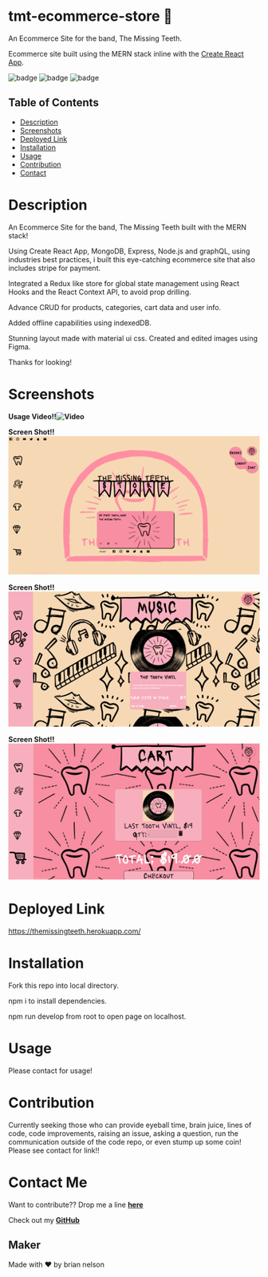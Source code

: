 # tmt-ecommerce-store 🚀
An Ecommerce Site for the band, The Missing Teeth. 

Ecommerce site built using the MERN stack inline with the [Create React App](https://github.com/facebook/create-react-app).

![badge](https://img.shields.io/badge/MIT-license-success)
![badge](https://img.shields.io/badge/version-1.0.0-yellowgreen)
![badge](https://img.shields.io/badge/author-Brian%20Nelson-orange)


## Table of Contents
* [Description](#description)
* [Screenshots](#screenshots)
* [Deployed Link](#deployed-link)
* [Installation](#installation)
* [Usage](#usage)
* [Contribution](#contribution)
* [Contact](#contact-me)

# Description

An Ecommerce Site for the band, The Missing Teeth built with the MERN stack!

Using Create React App, MongoDB, Express, Node.js and graphQL, using industries best practices, i built this eye-catching ecommerce site that also includes stripe for payment. 

Integrated a Redux like store for global state management using React Hooks and the React Context API, to avoid prop drilling.

Advance CRUD for products, categories, cart data and user info.

Added offline capabilities using indexedDB.

Stunning layout made with material ui css. Created and edited images using Figma.

Thanks for looking!

# Screenshots

**Usage Video!!![Video](/client/src/assets/screenshots/tmtGif1.gif)**

**Screen Shot!!![screenshot](/client/src/assets/screenshots/tmtScreenShot1.png)**

**Screen Shot!!![screenshot](/client/src/assets/screenshots/tmtScreenShot2.png)**

**Screen Shot!!![screenshot](/client/src/assets/screenshots/tmtScreenShot3.png)**

# Deployed Link

https://themissingteeth.herokuapp.com/

# Installation

Fork this repo into local directory. 

npm i to install dependencies. 

npm run develop from root to open page on localhost. 

# Usage

Please contact for usage!


# Contribution

Currently seeking those who can provide eyeball time, brain juice, lines of code, code improvements, raising an issue, asking a question, run the communication outside of the code repo, or even stump up some coin! Please see contact for link!! 

# Contact Me 

Want to contribute?? Drop me a line **[here](mailto:bn3l10@gmail.com)**

Check out my **[GitHub](https://github.com/brian-nelson10)**


## Maker
Made with ❤️ by brian nelson




